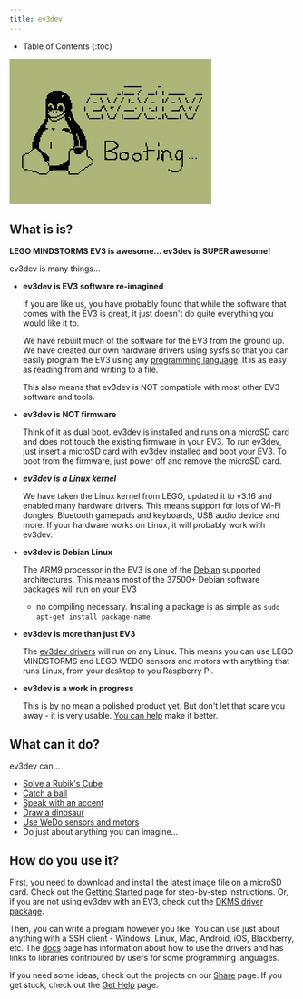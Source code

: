 ```yaml
---
title: ev3dev
---
```


* Table of Contents
{:toc}

![bootsplash](images/logo_ev3dev_mono.png)

## What is is?

__LEGO MINDSTORMS EV3 is awesome... ev3dev is SUPER awesome!__

ev3dev is many things...

*   __ev3dev is EV3 software re-imagined__

    If you are like us, you have probably found that while the software that
    comes with the EV3 is great, it just doesn't do quite everything you would
    like it to.
    
    We have rebuilt much of the software for the EV3 from the ground up. We have
    created our own hardware drivers using sysfs so that you can easily program
    the EV3 using any [programming language]. It is as easy as reading from and
    writing to a file.
    
    This also means that ev3dev is NOT compatible with most other EV3 software
    and tools.
    
*   __ev3dev is NOT firmware__

    Think of it as dual boot. ev3dev is installed and runs on a microSD card and
    does not touch the existing firmware in your EV3. To run ev3dev, just insert
    a microSD card with ev3dev installed and boot your EV3. To boot from the
    firmware, just power off and remove the microSD card.

*   ___ev3dev is a Linux kernel___

    We have taken the Linux kernel from LEGO, updated it to v3.16 and enabled
    many hardware drivers. This means support for lots of Wi-Fi dongles,
    Bluetooth gamepads and keyboards, USB audio device and more. If your
    hardware works on Linux, it will probably work with ev3dev.

*   __ev3dev is Debian Linux__

    The ARM9 processor in the EV3 is one of the [Debian] supported architectures.
    This means most of the 37500+ Debian software packages will run on your EV3
    - no compiling necessary. Installing a package is as simple as
    `sudo apt-get install package-name`.
    
*   __ev3dev is more than just EV3__

    The [ev3dev drivers][DKMS] will run on any Linux. This means you can use
    LEGO MINDSTORMS and LEGO WEDO sensors and motors with anything that runs
    Linux, from your desktop to you Raspberry Pi.
    
*   __ev3dev is a work in progress__

    This is by no mean a polished product yet. But don't let that scare you away -
    it is very usable. [You can help] make it better.


## What can it do?

ev3dev can...

* [Solve a Rubik's Cube](https://www.youtube.com/watch?v=HuKsfp19yF0)
* [Catch a ball](https://www.youtube.com/watch?v=Y0w_cRt7RzI)
* [Speak with an accent](https://www.youtube.com/watch?v=5otRPiJ6PYw)
* [Draw a dinosaur](https://www.youtube.com/watch?v=9pjpQoZoW6E)
* [Use WeDo sensors and motors](https://www.youtube.com/watch?v=NQ1PrJ2-yx8)
* Do just about anything you can imagine...

## How do you use it?

First, you need to download and install the latest image file on a microSD card.
Check out the [Getting Started] page for step-by-step instructions. Or, if you
are not using ev3dev with an EV3, check out the [DKMS driver package][DKMS].

Then, you can write a program however you like. You can use just about anything
with a SSH client - Windows, Linux, Mac, Android, iOS, Blackberry, etc. The
[docs] page has information about how to use the drivers and has links to
libraries contributed by users for some programming languages.

If you need some ideas, check out the projects on our [Share] page. If you get
stuck, check out the [Get Help] page.

[Debian]: https://www.debian.org/
[programming language]: /docs/libraries
[DKMS]: https://github.com/ev3dev/lego-linux-drivers-dkms
[You can help]: /contribute
[Getting Started]: /docs/getting-started
[docs]: /docs
[Share]: /share
[Get Help]: /support